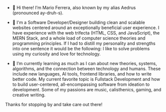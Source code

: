 - 👋 Hi there! I’m Mario Ferrera, also known by my alias Aedrus (pronounced ay-druh-s).

- 👀 I'm a Software Developer/Designer building clean and scalable websites centered around an exceptionally beneficial user experience. I have experience with the web trifecta (HTML, CSS, and JavaScript), the MERN Stack, and a whole load of computer science theories and programming principles. If I had to distill my personality and strengths into one sentence it would be the following: I like to solve problems using my curiosity and love for technology.

- 🌱 I’m currently learning as much as I can about new theories, systems, algorithms, and the connection between technology and humans. These include new languages, AI tools, frontend libraries, and how to write better code. My current favorite topic is Fullstack Development and how to build user-centered, all-encompassing software from ideation to development. Some of my passions are music, calisthenics, gaming, and creative writing.

Thanks for stopping by and take care out there!
